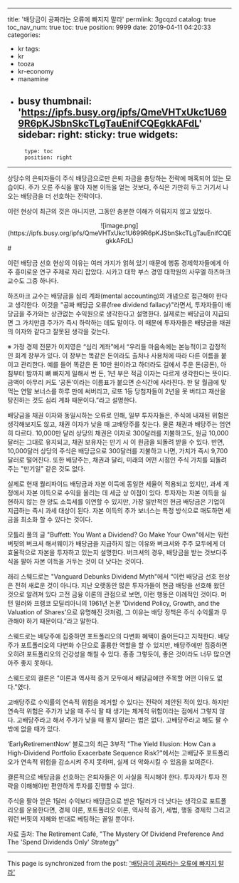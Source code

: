 
---
title: '배당금이 공짜라는 오류에 빠지지 말라'
permlink: 3gcqzd
catalog: true
toc_nav_num: true
toc: true
position: 9999
date: 2019-04-11 04:20:33
categories:
- kr
tags:
- kr
- tooza
- kr-economy
- manamine
- busy
thumbnail: 'https://ipfs.busy.org/ipfs/QmeVHTxUkc1U699R6pKJSbnSkcTLgTauEnifCQEgkkAFdL'
sidebar:
    right:
        sticky: true
widgets:
    -
        type: toc
        position: right
---


상당수의 은퇴자들이 주식 배당금으로만 은퇴 자금을 충당하는 전략에 매혹되어 있는 모습이다. 주가 오른 주식을 팔아 자본 이득을 얻는 것보다, 주식은 가만히 두고 거기서 나오는 배당금을 더 선호하는 전략이다. 

 

이런 현상이 최근의 것은 아니지만, 그동안 충분한 이해가 이뤄지지 않고 있었다. 

<center>
![image.png](https://ipfs.busy.org/ipfs/QmeVHTxUkc1U699R6pKJSbnSkcTLgTauEnifCQEgkkAFdL)
</center>
#
 

이런 배당금 선호 현상의 이유는 여러 가지가 얽혀 있기 때문에 행동 경제학자들에게 아주 흥미로운 연구 주제로 자리 잡았다. 시카고 대학 부스 경영 대학원의 사무엘 하츠마크 교수도 그중 하나다. 

 

하츠마크 교수는 배당금을 심리 계좌(mental accounting)의 개념으로 접근해야 한다고 생각한다. 이것을 "공짜 배당금 오류(free dividend fallacy)"라면서, 투자자들이 배당금을 주가와는 상관없는 수익원으로 생각한다고 설명한다. 실제로는 배당금이 지급되면 그 가치만큼 주가가 즉시 하락하는 데도 말이다. 이 때문에 투자자들은 배당금을 채권의 이자와 같다고 잘못된 생각을 갖는다. 

 

※ 가정 경제 전문가 이지영은 “심리 계좌”에서 “우리들 마음속에는 본능적이고 감정적인 회계 장부가 있다. 이 장부는 똑같은 돈이라도 출처나 사용처에 따라 다른 이름을 붙이고 관리한다. 예를 들어 똑같은 돈 10만 원이라고 하더라도 길에서 주운 돈(공돈), 아침부터 밤까지 뼈 빠지게 일해서 번 돈, 1년 부은 적금 이자는 다르게 생각한다는 뜻이다. 금액이 아무리 커도 ‘공돈’이라는 이름표가 붙으면 순식간에 사라진다. 한 달 월급에 맞먹는 연말 보너스를 하루 만에 써버리고, 로또 1등 당첨자들이 2년을 못 버티고 재산을 탕진하는 것도 심리 계좌 때문이다.”라고 설명한다.

 

배당금을 채권 이자와 동일시하는 오류로 인해, 일부 투자자들은, 주식에 내재된 위험은 생각해보지도 않고, 채권 이자가 낮을 때 고배당주를 찾는다. 물론 채권과 배당주는 엄연히 다르다. 10,000만 달러 상당의 채권은 이자로 300달러를 지불하고도, 원금 10,000달러는 그대로 유지되고, 채권 보유자는 만기 시 이 원금을 되돌려 받을 수 있다. 반면, 10,000달러 상당의 주식은 배당금으로 300달러를 지불하고 나면, 가치가 즉시 9,700달러로 떨어진다. 또한 배당주는, 채권과 달리, 미래의 어떤 시점인 주식 가치를 되돌려 주는 "만기일" 같은 것도 없다. 

 

실제로 현재 퀄리파이드 배당금과 자본 이득에 동일한 세율이 적용되고 있지만, 과세 계정에서 자본 이득으로 수익을 올리는 데 세금 상 이점이 있다. 투자자는 자본 이득을 실현하지 않는 한 양도 소득세를 이연할 수 있지만, 가장 일반적인 현금 배당금은 기업이 지급하는 즉시 과세 대상이 된다. 자본 이득의 추가 보너스는 특정 방식으로 매도하면 세금을 최소화 할 수 있다는 것이다. 

 

모틀리 풀의 글 "Buffett: You Want a Dividend? Go Make Your Own"에서는 워런 버핏의 버크셔 해서웨이가 배당금을 지급하지 않는 이유와 버크셔와 주주 모두에게 더 효율적으로 자본을 투자하고 있는지 설명한다.  버크셔의 경우, 배당금을 받는 것보다주식을 팔아 자본 이득을 거두는 것이 더 낫다는 것이다. 

 

래리 스웨드로는 "Vanguard Debunks Dividend Myth"에서 “이런 배당금 선호 현상은 전혀 새로운 것이 아니다. 지난 오랫동안 많은 투자가들이 현금 배당을 선호해 왔던 것으로 알려져 있다 고전 금융 이론의 관점으로 보면, 이런 행동은 이례적인 것이다. 머턴 밀러와 프랭코 모딜리아니의 1961년 논문 'Dividend Policy, Growth, and the Valuation of Shares'으로 유명해진 것처럼, 그 이유는 배당 정책은 주식 수익률과 무관해야 하기 때문이다.”라고 말한다.

 

스웨드로는 배당주에 집중하면 포트폴리오의 다변화 혜택이 줄어든다고 지적한다. 배당주가 포트폴리오의 다변화 수단으로 훌륭한 역할을 할 수 있지만, 배당주에만 집중하면 오히려 포트폴리오의 건강성을 해칠 수 있다. 종종 그렇듯이, 좋은 것이라도 너무 많으면 아주 좋지 못하다. 

 

스웨드로의 결론은 "이론과 역사적 증거 모두에서 배당금에만 주목할 어떤 이유도 없다."였다. 

 

고배당주로 수익률의 연속적 위험을 제거할 수 있다는 전략이 제안된 적이 있다. 하지만 연속적 위험은 주가가 낮을 때 주식 팔 때 생기는 체계적 위험이라는 점에서 그렇지 않다. 고배당주라고 해서 주가가 낮을 때 팔지 말라는 법은 없다. 고배당주라고 해도 팔 수밖에 없을 때가 있다.

 

‘EarlyRetirementNow’ 블로그의 최근 3부작 "The Yield Illusion: How Can a High-Dividend Portfolio Exacerbate Sequence Risk?"에서는 고배당주 포트폴리오가 연속적 위험을 감소시켜 주지 못하며, 실제 더 악화시킬 수 있음을 보여준다.

 

결론적으로 배당금을 선호하는 은퇴자들은 이 사실을 직시해야 한다. 투자자가 투자 전략을 이해해야만 편안하게 투자를 진행할 수 있다. 

 

주식을 팔아 얻은 1달러 수익보다 배당금으로 받은 1달러가 더 낫다는 생각으로 포트폴리오를 운용한다면, 경제 이론, 포트폴리오 이론, 역사적 증거, 세법, 행동 경제학 그리고 워런 버핏의 지혜와 반대로 베팅하는 꼴일 뿐이다.

 

자료 출처: The Retirement Café, "The Mystery Of Dividend Preference And The 'Spend Dividends Only' Strategy"

- - -

This page is synchronized from the post: ['배당금이 공짜라는 오류에 빠지지 말라'](https://steemit.com/@pius.pius/3gcqzd)
